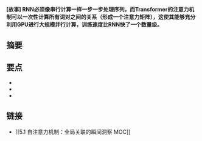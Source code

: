 #### [故事] RNN必须像串行计算一样一步一步处理序列，而Transformer的注意力机制可以一次性计算所有词对之间的关系（形成一个注意力矩阵），这使其能够充分利用GPU进行大规模并行计算，训练速度比RNN快了一个数量级。


## 摘要


## 要点

- 
- 
- 

## 链接

- [[5.1 自注意力机制：全局关联的瞬间洞察 MOC]]

